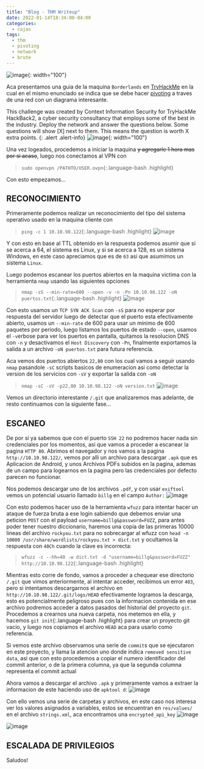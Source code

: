 ```yaml
---
title: "Blog - THM Writeup"
date: 2022-01-14T18:34:00-04:00
categories:
  - cajas
tags:
  - thm
  - pivoting
  - network
  - brute
---
```

![image](https://tryhackme-images.s3.amazonaws.com/room-icons/5e7d20ffad76e15bdd1738fa32d86fd9.png){: width="100"}

Aca presentamos una guia de la maquina `Borderlands` en [TryHackMe](https://tryhackme.com/room/borderlands) en la cual en el mismo enunciado se indica que se debe hacer [pivoting](https://csrc.nist.gov/glossary/term/pivot#:~:text=Definition(s)%3A,allow%20an%20attacker%20to%20pivot.) a traves de una red con un diagrama interesante.

This challenge was created by Context Information Security for TryHackMe HackBack2, a cyber security consultancy that employs some of the best in the industry. Deploy the network and answer the questions below. Some questions will show [X] next to them. This means the question is worth X extra points.
{: .alert .alert-info}
![image](https://i.imgur.com/dKUeS0q.png){: width="100"}

Una vez logeados, procedemos a iniciar la maquina ~~y agregarle 1 hora mas por si acaso~~, luego nos conectamos al VPN con
> `sudo openvpn /PATHTO/USER.ovpn`{:.language-bash .highlight}

Con esto empezamos...

## RECONOCIMIENTO

Primeramente podemos realizar un reconocimiento del tipo del sistema operativo usado en la maquina cliente con
> `ping -c 1 10.10.98.122`{:.language-bash .highlight}
![image](https://user-images.githubusercontent.com/85322110/150825664-ed91867a-60af-4ae8-8e2d-61da1b922617.png)

Y con esto en base al TTL obtenido en la respuesta podemos asumir que si se acerca a 64, el sistema es Linux, y si se acerca a 128, es un sistema Windows, en este caso apreciamos que es de `63` asi que asumimos un sistema `Linux`.

Luego podemos escanear los puertos abiertos en la maquina victima con la herramienta `nmap` usando las siguientes opciones
> `nmap -sS --min-rate=600 --open -v -n -Pn 10.10.98.122 -oN puertos.txt`{:.language-bash .highlight}
![image](https://user-images.githubusercontent.com/85322110/150827380-bb6b6a33-7105-47c0-9564-8a9c4ba452dc.png)

Con esto usamos un `TCP SYN ACK Scan` con `-sS` para no esperar por respuesta del servidor luego de detectar que el puerto esta efectivamente abierto, usamos un `--min-rate` de 600 para usar un minimo de 600 paquetes por periodo, luego listamos los puertos de estado `--open`, usamos el `-v`erbose para ver los puertos en pantalla, quitamos la resolucion DNS con `-n` y desactivamos el `Host Discovery` con `-Pn`, finalmente exportamos la salida a un archivo `-oN puertos.txt` para futura referencia.

Aca vemos dos puertos abiertos `22,80` con los cual vamos a seguir usando `nmap` pasandole `-sC` scripts basicos de enumeracion asi como detectar la version de los servicios con `-sV` y exportar la salida con `-oN`
> `nmap -sC -sV -p22,80 10.10.98.122 -oN version.txt`
![image](https://user-images.githubusercontent.com/85322110/150828146-2d3e82c3-3986-4c1c-a872-cf3fa216b5b0.png)

Vemos un directorio interestante `/.git` que analizaremos mas adelante, de resto continuamos con la siguiente fase...

## ESCANEO

De por si ya sabemos que con el puerto `SSH 22` no podremos hacer nada sin credenciales por los momentos, asi que vamos a proceder a escanear la pagina `HTTP 80`. Abrimos el navegador y nos vamos a la pagina `http://10.10.98.122/`, vemos por alli un archivo para descargar `.apk` que es Aplicacion de Android, y unos Archivos PDFs subidos en la pagina, ademas de un campo para logearnos en la pagina pero las credenciales por defecto parecen no funcionar.

Nos podemos descargar uno de los archivos `.pdf`, y con usar `exiftool` vemos un potencial usuario llamado `billg` en el campo `Author:`
![image](https://user-images.githubusercontent.com/85322110/150828848-a324fea5-2a30-4230-8735-975f2c7bdc90.png)

Con esto podemos hacer uso de la herramienta `wfuzz` para intentar hacer un ataque de fuerza bruta a ese login sabiendo que debemos enviar una peticion `POST` con el payload `username=billg&password=FUZZ`, para antes poder tener nuestro diccionario, haremos una copia de las primeras 10000 lineas del archivo `rockyou.txt` para no sobrecargar al wfuzz con `head -n 10000 /usr/share/wordlists/rockyou.txt > dict.txt` y ocultamos la respuesta con `40Ch` cuando la clave es incorrecta:
> `wfuzz -c --hh=40 -w dict.txt -d "username=billg&password=FUZZ" http://10.10.98.122`{:.language-bash .highlight}

Mientras esto corre de fondo, vamos a proceder a chequear ese directorio `/.git` que vimos anteriormente, al intentar acceder, recibimos un error `403`, pero si intentamos descargarnos el archivo en `http://10.10.98.122/.git/logs/HEAD` efectivamente logramos la descarga, esto es potencialmente peligroso pues con la informacion contenida en ese archivo podremos acceder a datos pasados del historial del proyecto `git`. Procedemos a crearnos una nueva carpeta, nos metemos en ella, y hacemos `git init`{:.language-bash .highlight} para crear un proyecto git vacio, y luego nos copiamos el archivo `HEAD` aca para usarlo como referencia.

Si vemos este archivo observamos una serie de `commit`s que se ejecutaron en este proyecto, y llama la atencion uno donde indica `removed sensitive data`, asi que con esto procedemos a copiar el numero identificador del commit anterior, o de la primera columna, ya que la segunda columna representa el commit actual


Ahora vamos a descargar el archivo `.apk` y primeramente vamos a extraer la informacion de este haciendo uso de `apktool d`:
![image](https://user-images.githubusercontent.com/85322110/150831486-71b6e404-65ac-4ec3-9280-cb96e4bb4d14.png)

Con ello vemos una serie de carpetas y archivos, en este caso nos interesa ver los valores asignados a variables, estos se encuentran en `res/values/` en el archivo `strings.xml`, aca encontramos una `encrypted_api_key`
![image](https://user-images.githubusercontent.com/85322110/150848881-14f59d99-d550-43a1-8fce-1739ef405d1d.png)


![image](https://user-images.githubusercontent.com/85322110/150830716-c1d5831a-a65d-488c-a5b1-f925e338430b.png)

## ESCALADA DE PRIVILEGIOS



Saludos!
